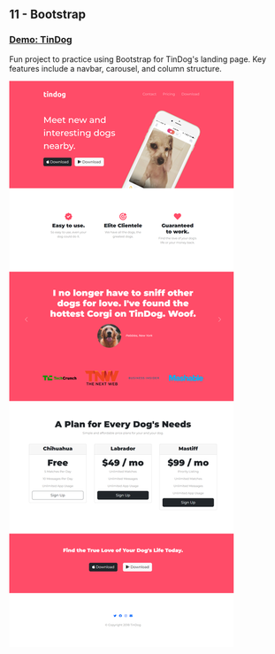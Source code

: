 ## 11 - Bootstrap

### [Demo: TinDog](https://058-tin-dog-website-gdbecker.replit.app/)

Fun project to practice using Bootstrap for TinDog's landing page. Key features include a navbar, carousel, and column structure.

!["Page"](./Page.png)
